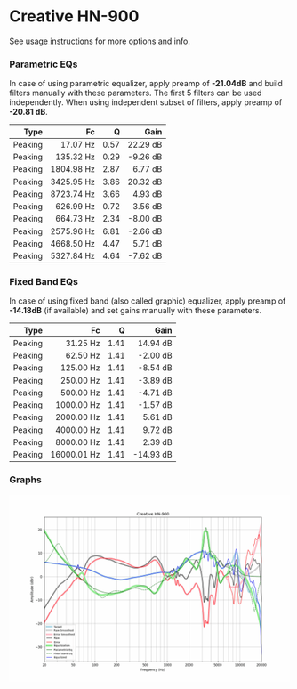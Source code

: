 # Creative HN-900
See [usage instructions](https://github.com/jaakkopasanen/AutoEq#usage) for more options and info.

### Parametric EQs
In case of using parametric equalizer, apply preamp of **-21.04dB** and build filters manually
with these parameters. The first 5 filters can be used independently.
When using independent subset of filters, apply preamp of **-20.81 dB**.

| Type    | Fc         |    Q | Gain     |
|--------:|-----------:|-----:|---------:|
| Peaking | 17.07 Hz   | 0.57 | 22.29 dB |
| Peaking | 135.32 Hz  | 0.29 | -9.26 dB |
| Peaking | 1804.98 Hz | 2.87 | 6.77 dB  |
| Peaking | 3425.95 Hz | 3.86 | 20.32 dB |
| Peaking | 8723.74 Hz | 3.66 | 4.93 dB  |
| Peaking | 626.99 Hz  | 0.72 | 3.56 dB  |
| Peaking | 664.73 Hz  | 2.34 | -8.00 dB |
| Peaking | 2575.96 Hz | 6.81 | -2.66 dB |
| Peaking | 4668.50 Hz | 4.47 | 5.71 dB  |
| Peaking | 5327.84 Hz | 4.64 | -7.62 dB |

### Fixed Band EQs
In case of using fixed band (also called graphic) equalizer, apply preamp of **-14.18dB**
(if available) and set gains manually with these parameters.

| Type    | Fc          |    Q | Gain      |
|--------:|------------:|-----:|----------:|
| Peaking | 31.25 Hz    | 1.41 | 14.94 dB  |
| Peaking | 62.50 Hz    | 1.41 | -2.00 dB  |
| Peaking | 125.00 Hz   | 1.41 | -8.54 dB  |
| Peaking | 250.00 Hz   | 1.41 | -3.89 dB  |
| Peaking | 500.00 Hz   | 1.41 | -4.71 dB  |
| Peaking | 1000.00 Hz  | 1.41 | -1.57 dB  |
| Peaking | 2000.00 Hz  | 1.41 | 5.61 dB   |
| Peaking | 4000.00 Hz  | 1.41 | 9.72 dB   |
| Peaking | 8000.00 Hz  | 1.41 | 2.39 dB   |
| Peaking | 16000.01 Hz | 1.41 | -14.93 dB |

### Graphs
![](./Creative%20HN-900.png)